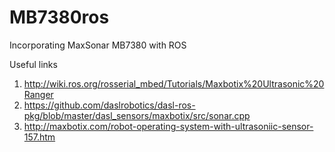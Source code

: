 # MB7380ros
Incorporating MaxSonar MB7380 with ROS

Useful links
1. http://wiki.ros.org/rosserial_mbed/Tutorials/Maxbotix%20Ultrasonic%20Ranger
2. https://github.com/daslrobotics/dasl-ros-pkg/blob/master/dasl_sensors/maxbotix/src/sonar.cpp
3. http://maxbotix.com/robot-operating-system-with-ultrasoniic-sensor-157.htm
